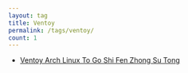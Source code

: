 ```yaml
---
layout: tag
title: Ventoy
permalink: /tags/ventoy/
count: 1
---
```


- [Ventoy Arch Linux To Go Shi Fen Zhong Su Tong ](https://young-lord.github.io/posts/arch-to-go)
